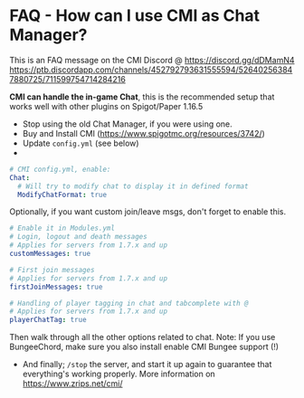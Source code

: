 # FAQ - How can I use CMI as Chat Manager?

This is an FAQ message on the CMI Discord @ https://discord.gg/dDMamN4
https://ptb.discordapp.com/channels/452792793631555594/526402563847880725/711599754714284216

**CMI can handle the in-game Chat**, this is the recommended setup that works well with other plugins on Spigot/Paper 1.16.5
- Stop using the old Chat Manager, if you were using one.
- Buy and Install CMI (<https://www.spigotmc.org/resources/3742/>)
- Update `config.yml` (see below)
-
```yaml
# CMI config.yml, enable:
Chat:
  # Will try to modify chat to display it in defined format
  ModifyChatFormat: true
```
Optionally, if you want custom join/leave msgs, don't forget to enable this.
```yaml
# Enable it in Modules.yml
# Login, logout and death messages
# Applies for servers from 1.7.x and up
customMessages: true

# First join messages
# Applies for servers from 1.7.x and up
firstJoinMessages: true

# Handling of player tagging in chat and tabcomplete with @
# Applies for servers from 1.7.x and up
playerChatTag: true

```
Then walk through all the other options related to chat. 
Note: If you use BungeeChord, make sure you also install enable CMI Bungee support (!)


- And finally; `/stop` the server, and start it up again to guarantee that everything's working properly. More information on <https://www.zrips.net/cmi/>